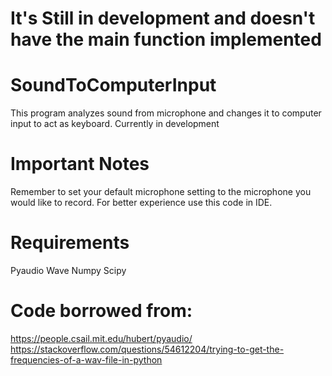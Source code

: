 # It's Still in development and doesn't have the main function implemented

# SoundToComputerInput
 This program analyzes sound from microphone and changes it to computer input to act as keyboard. Currently in development

# Important Notes
Remember to set your default microphone setting to the microphone you would like to record.
For better experience use this code in IDE.

 # Requirements
Pyaudio
Wave
Numpy
Scipy

# Code borrowed from:
https://people.csail.mit.edu/hubert/pyaudio/
https://stackoverflow.com/questions/54612204/trying-to-get-the-frequencies-of-a-wav-file-in-python